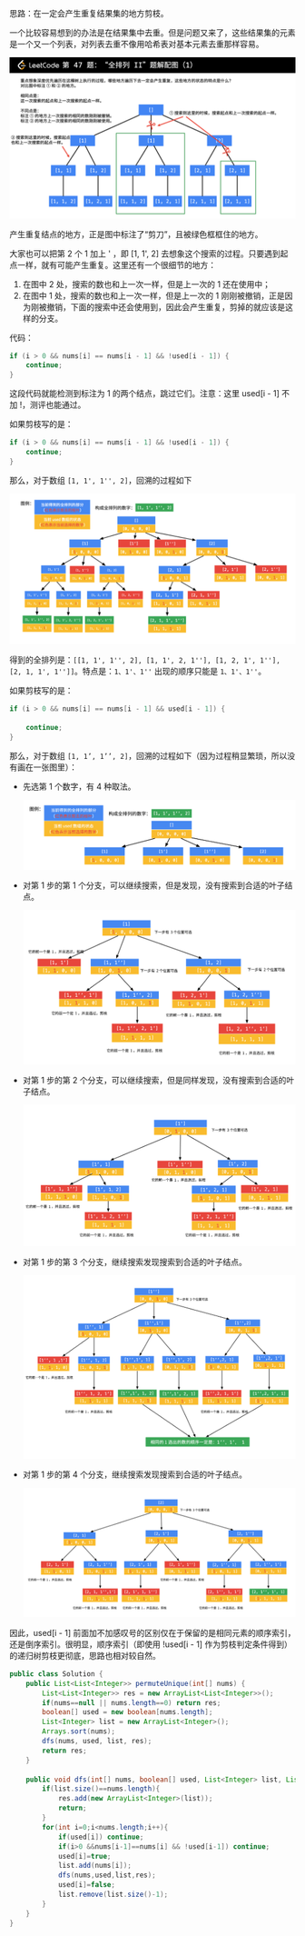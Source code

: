 思路：在一定会产生重复结果集的地方剪枝。

一个比较容易想到的办法是在结果集中去重。但是问题又来了，这些结果集的元素是一个又一个列表，对列表去重不像用哈希表对基本元素去重那样容易。


![](../images/47-1.png)

产生重复结点的地方，正是图中标注了“剪刀”，且被绿色框框住的地方。

大家也可以把第 2 个 1 加上 ' ，即 [1, 1', 2] 去想象这个搜索的过程。只要遇到起点一样，就有可能产生重复。这里还有一个很细节的地方：

1. 在图中 2 处，搜索的数也和上一次一样，但是上一次的 1 还在使用中；
2. 在图中 1 处，搜索的数也和上一次一样，但是上一次的 1 刚刚被撤销，正是因为刚被撤销，下面的搜索中还会使用到，因此会产生重复，剪掉的就应该是这样的分支。


代码：

```java
if (i > 0 && nums[i] == nums[i - 1] && !used[i - 1]) {
    continue;
}
```
这段代码就能检测到标注为 1 的两个结点，跳过它们。注意：这里 used[i - 1] 不加 !，测评也能通过。


如果剪枝写的是：

```java
if (i > 0 && nums[i] == nums[i - 1] && !used[i - 1]) {
    continue;
}
```
那么，对于数组 `[1, 1', 1'', 2]`，回溯的过程如下

![](../images/47-2.png)

得到的全排列是：`[[1, 1', 1'', 2], [1, 1', 2, 1''], [1, 2, 1', 1''], [2, 1, 1', 1'']]`。特点是：`1、1'、1''` 出现的顺序只能是 `1、1'、1''`。

如果剪枝写的是：

```java
if (i > 0 && nums[i] == nums[i - 1] && used[i - 1]) {
    
    continue;
}
```

那么，对于数组 `[1, 1’, 1’’, 2]`，回溯的过程如下（因为过程稍显繁琐，所以没有画在一张图里）：
- 先选第 1 个数字，有 4 种取法。

    ![](../images/47-3.png)

- 对第 1 步的第 1 个分支，可以继续搜索，但是发现，没有搜索到合适的叶子结点。

    ![](../images/47-4.png)

- 对第 1 步的第 2 个分支，可以继续搜索，但是同样发现，没有搜索到合适的叶子结点。
  
    ![](../images/47-5.png)

- 对第 1 步的第 3 个分支，继续搜索发现搜索到合适的叶子结点。

    ![](../images/47-6.png)

- 对第 1 步的第 4 个分支，继续搜索发现搜索到合适的叶子结点。

    ![](../images/47-8.png)

因此，used[i - 1] 前面加不加感叹号的区别仅在于保留的是相同元素的顺序索引，还是倒序索引。很明显，顺序索引（即使用 !used[i - 1] 作为剪枝判定条件得到）的递归树剪枝更彻底，思路也相对较自然。

```java
public class Solution {
    public List<List<Integer>> permuteUnique(int[] nums) {
        List<List<Integer>> res = new ArrayList<List<Integer>>();
        if(nums==null || nums.length==0) return res;
        boolean[] used = new boolean[nums.length];
        List<Integer> list = new ArrayList<Integer>();
        Arrays.sort(nums);
        dfs(nums, used, list, res);
        return res;
    }

    public void dfs(int[] nums, boolean[] used, List<Integer> list, List<List<Integer>> res){
        if(list.size()==nums.length){
            res.add(new ArrayList<Integer>(list));
            return;
        }
        for(int i=0;i<nums.length;i++){
            if(used[i]) continue;
            if(i>0 &&nums[i-1]==nums[i] && !used[i-1]) continue;
            used[i]=true;
            list.add(nums[i]);
            dfs(nums,used,list,res);
            used[i]=false;
            list.remove(list.size()-1);
        }
    }
}
```